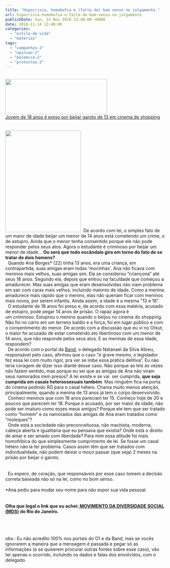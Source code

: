 ```yaml
---
title: "Hipocrisia, homobofia e (falta de) bom senso no julgamento."
url: hipocrisia-homobofia-e-falta-de-bom-senso-no-julgamento
publishDate: Sun, 14 Nov 2010 13:40:00 +0000
date: 2010-11-14 13:40:00
categories: 
  - "estilo-de-vida"
  - "materias"
tags: 
  - "campanhas-2"
  - "opiniao-2"
  - "polemica-2"
  - "protestos-2"
---
```

<div><div><br></div><div><a href="http://2.bp.blogspot.com/_BzqI_RDZ6O4/TN_pAZ5EuhI/AAAAAAAACRo/Qd2QUHh5Gk4/s1600/Chega+de+Hipocrisia+texto2.jpg" imageanchor="1"><img border="0" height="111" src="http://2.bp.blogspot.com/_BzqI_RDZ6O4/TN_pAZ5EuhI/AAAAAAAACRo/Qd2QUHh5Gk4/s320/Chega+de+Hipocrisia+texto2.jpg" width="320"></a></div><span><span><a href="http://g1.globo.com/sao-paulo/noticia/2010/11/jovem-de-18-anos-e-preso-por-beijar-garoto-de-13-em-cinema-de-shopping.html" target="_blank">Jovem de 18 anos é preso por beijar garoto de 13 em cinema de shopping</a></span></span><br><span><br></span><br><div><a href="http://2.bp.blogspot.com/_BzqI_RDZ6O4/TN_o_rxJ4dI/AAAAAAAACRk/OxWAkl5KEXQ/s1600/beijo+gay.jpg" imageanchor="1"><img border="0" height="320" src="http://2.bp.blogspot.com/_BzqI_RDZ6O4/TN_o_rxJ4dI/AAAAAAAACRk/OxWAkl5KEXQ/s320/beijo+gay.jpg" width="238"></a><span><span><span>      </span></span><span><span>De acordo com lei, o simples fato de um maior de idade beijar um menor de 14 anos está cometendo um crime, o de estupro. Ainda que o menor tenha consentido porque ele não pode responder pelos seus atos. Agora o estudante é criminoso por beijar um menor de idade... </span><b><span>Ou será que todo escândalo gira em torno do fato de se tratar de </span><span>dois homens</span><span>?</span></b></span></span></div></div><div><span><span><span>      </span></span><span>Quando Ana Borges* (22) tinha 13 anos, era uma criança, em contrapartida, suas amigas eram todas 'mocinhas'. Ana não ficava com meninos mais velhos, suas amigas sim. Ela se considerou “criançona” até seus 18 anos. Segundo ela, depois que entrou na faculdade que começou a amadurecer. Mas suas amigas que eram desenvolvidas não viam problema em sair com caras mais velhos, incluindo maiores de idade. Como a menina amadurece mais rápido que o menino, elas não queriam ficar com meninos mais novos, por serem infantis. Ainda assim, a idade é a mesma "13 e 18".</span></span></div><div><span><span><span>      O estudante de 18 anos</span></span><span> foi preso e, de acordo com essa matéria, acusado de estupro, pode pegar 14 anos de prisão. O</span></span><span> rapaz agora é um <i>criminoso.</i> </span><span>Estuprou o menino quando o beijou no cinema do shopping. Não foi no carro em um terreno baldio e a força, foi em lugar público e com o consentimento do menor. De acordo com a discussão que eu vi no Orkut, o maior foi acusado de estar cometendo ato libertinoso com um menor de 14 anos, que não responde pelos seus atos. E as meninas de essa idade, respondem?  </span></div><div><span><span><span>      </span></span><span>De acordo com o portal da <a href="http://www.band.com.br/jornalismo/cidades/conteudo.asp?ID=100000367708" target="_blank">Band</a>, o delegado Natanael da Silva Abreu, responsável pelo caso, afirmou que o caso "é grave mesmo, o legislador fez essa lei com muito rigor, pra ver se inibe essa prática delitiva”. Eu não teria coragem de dizer isso diante desse caso. Não porque as leis às vezes não fazem sentido, mas </span></span><span><span>porque eu sei que as amigas de Ana não viram seus namorados irem presos? A lei existe e se vai  ser cumprida, <b>que seja cumprida em casais heterossexuais também</b>. Mas ninguém fica na porta do cinema pedindo RG para o casal hétero. Chama muito menos atenção, principalmente, quando a menina de 13 anos já tem o corpo desenvolvido.</span></span><br><span><span><span>      </span></span><span>Conheci meninos que com 18 anos pareciam ter 15. Conheço hoje de 20 e poucos que parecem ter 18. Porque o acusado, por ser maior de idade, não pode ser imaturo como esses meus amigos? Porque ele tem que ser tratado como “homem” e os namorados das amigas de Ana eram tratados como “moleques”?</span></span></div><div><span><span><span>      </span></span><span>Onde está a sociedade não preconceituosa, não machista, moderna, cabeça aberta e igualitária que eu pensava que existia? Onde está o direito de amar e ser amado com liberdade? Para mim essa atitude foi mais homofóbica do que simplesmente cumprimento de lei. Se fosse um casal hétero não ia ter problema. Casos assim têm que ser tratados com individualidade, não podem deixar o moço passar (que seja) 2 meses na prisão por beijar o garoto.</span></span></div><div><span><span><br></span></span><br><span><span><span>      </span>Eu espero, de coração, que responsáveis por esse caso tomem a decisão correta baseada não só na lei, como no bom senso.</span></span></div><div><br></div><div><span><span>*Ana pediu para mudar seu nome para não expor sua vida pessoal.</span></span><br><span><span><br></span></span><br><span><b><span>Olha que legal o link que eu achei:<a href="http://ongmds.blogspot.com/" target="_blank"> MOVIMENTO DA DIVERSIDADE SOCIAL (MDS)</a> do Rio de Janeiro.</span></b></span><br><span><b><span><br></span></b></span><br><span><b><span><br></span></b></span><br><span><span>obs.: Eu não acredito 100% nos portais do G1 e da Band, mas se vocês ignorarem a maneira que a mensagem é passada e pegar só as informações (e se quiserem procurar outras fontes sobre esse caso), vão ter apenas o ocorrido, incluindo os dados e falas dos envolvidos, com o delegado.</span></span></div><div><span><span><b><br></b></span></span></div>
